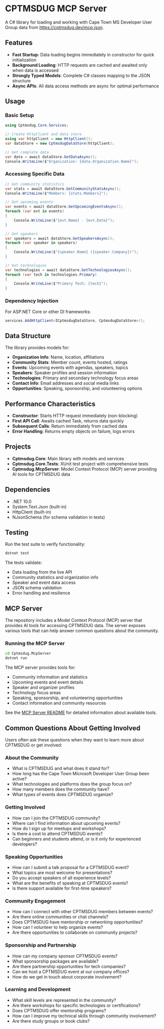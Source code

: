 # CPTMSDUG MCP Server

A C# library for loading and working with Cape Town MS Developer User Group data from https://cptmsdug.dev/mcp.json.

## Features

- **Fast Startup**: Data loading begins immediately in constructor for quick initialization
- **Background Loading**: HTTP requests are cached and awaited only when data is accessed
- **Strongly Typed Models**: Complete C# classes mapping to the JSON structure
- **Async APIs**: All data access methods are async for optimal performance

## Usage

### Basic Setup

```csharp
using Cptmsdug.Core.Services;

// Create HttpClient and data store
using var httpClient = new HttpClient();
var dataStore = new CptmsdugDataStore(httpClient);

// Get complete data
var data = await dataStore.GetDataAsync();
Console.WriteLine($"Organization: {data.Organization.Name}");
```

### Accessing Specific Data

```csharp
// Get community statistics
var stats = await dataStore.GetCommunityStatsAsync();
Console.WriteLine($"Members: {stats.Members}");

// Get upcoming events
var events = await dataStore.GetUpcomingEventsAsync();
foreach (var evt in events)
{
    Console.WriteLine($"{evt.Name} - {evt.Date}");
}

// Get speakers
var speakers = await dataStore.GetSpeakersAsync();
foreach (var speaker in speakers)
{
    Console.WriteLine($"{speaker.Name} ({speaker.Company})");
}

// Get technologies
var technologies = await dataStore.GetTechnologiesAsync();
foreach (var tech in technologies.Primary)
{
    Console.WriteLine($"Primary Tech: {tech}");
}
```

### Dependency Injection

For ASP.NET Core or other DI frameworks:

```csharp
services.AddHttpClient<ICptmsdugDataStore, CptmsdugDataStore>();
```

## Data Structure

The library provides models for:

- **Organization Info**: Name, location, affiliations
- **Community Stats**: Member count, events hosted, ratings
- **Events**: Upcoming events with agendas, speakers, topics
- **Speakers**: Speaker profiles and session information
- **Technologies**: Primary and secondary technology focus areas
- **Contact Info**: Email addresses and social media links
- **Opportunities**: Speaking, sponsorship, and volunteering options

## Performance Characteristics

- **Constructor**: Starts HTTP request immediately (non-blocking)
- **First API Call**: Awaits cached Task, returns data quickly
- **Subsequent Calls**: Return immediately from cached data
- **Error Handling**: Returns empty objects on failure, logs errors

## Projects

- **Cptmsdug.Core**: Main library with models and services
- **Cptmsdug.Core.Tests**: XUnit test project with comprehensive tests
- **Cptmsdug.McpServer**: Model Context Protocol (MCP) server providing AI tools for CPTMSDUG data

## Dependencies

- .NET 10.0
- System.Text.Json (built-in)
- HttpClient (built-in)
- NJsonSchema (for schema validation in tests)

## Testing

Run the test suite to verify functionality:

```bash
dotnet test
```

The tests validate:
- Data loading from the live API
- Community statistics and organization info
- Speaker and event data access
- JSON schema validation
- Error handling and resilience

## MCP Server

The repository includes a Model Context Protocol (MCP) server that provides AI tools for accessing CPTMSDUG data. The server exposes various tools that can help answer common questions about the community.

### Running the MCP Server

```bash
cd Cptmsdug.McpServer
dotnet run
```

The MCP server provides tools for:
- Community information and statistics
- Upcoming events and event details
- Speaker and organizer profiles
- Technology focus areas
- Speaking, sponsorship, and volunteering opportunities
- Contact information and community resources

See the [MCP Server README](Cptmsdug.McpServer/README.md) for detailed information about available tools.

## Common Questions About Getting Involved

Users often ask these questions when they want to learn more about CPTMSDUG or get involved:

### About the Community
- What is CPTMSDUG and what does it stand for?
- How long has the Cape Town Microsoft Developer User Group been active?
- What technologies and platforms does the group focus on?
- How many members does the community have?
- What types of events does CPTMSDUG organize?

### Getting Involved
- How can I join the CPTMSDUG community?
- Where can I find information about upcoming events?
- How do I sign up for meetups and workshops?
- Is there a cost to attend CPTMSDUG events?
- Can beginners and students attend, or is it only for experienced developers?

### Speaking Opportunities
- How can I submit a talk proposal for a CPTMSDUG event?
- What topics are most welcome for presentations?
- Do you accept speakers of all experience levels?
- What are the benefits of speaking at CPTMSDUG events?
- Is there support available for first-time speakers?

### Community Engagement
- How can I connect with other CPTMSDUG members between events?
- Are there online communities or chat channels?
- Does CPTMSDUG have mentorship or networking opportunities?
- How can I volunteer to help organize events?
- Are there opportunities to collaborate on community projects?

### Sponsorship and Partnership
- How can my company sponsor CPTMSDUG events?
- What sponsorship packages are available?
- Are there partnership opportunities for tech companies?
- Can we host a CPTMSDUG event at our company offices?
- How do we get in touch about corporate involvement?

### Learning and Development
- What skill levels are represented in the community?
- Are there workshops for specific technologies or certifications?
- Does CPTMSDUG offer mentorship programs?
- How can I improve my technical skills through community involvement?
- Are there study groups or book clubs?
